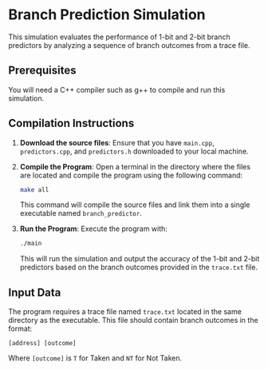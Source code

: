 
# Branch Prediction Simulation

This simulation evaluates the performance of 1-bit and 2-bit branch predictors by analyzing a sequence of branch outcomes from a trace file.

## Prerequisites

You will need a C++ compiler such as g++ to compile and run this simulation.

## Compilation Instructions

1. **Download the source files**:
   Ensure that you have `main.cpp`, `predictors.cpp`, and `predictors.h` downloaded to your local machine.

2. **Compile the Program**:
   Open a terminal in the directory where the files are located and compile the program using the following command:
   ```bash
   make all
   ```
   This command will compile the source files and link them into a single executable named `branch_predictor`.

3. **Run the Program**:
   Execute the program with:
   ```bash
   ./main
   ```

   This will run the simulation and output the accuracy of the 1-bit and 2-bit predictors based on the branch outcomes provided in the `trace.txt` file.

## Input Data

The program requires a trace file named `trace.txt` located in the same directory as the executable. This file should contain branch outcomes in the format:
```
[address] [outcome]
```
Where `[outcome]` is `T` for Taken and `NT` for Not Taken.
